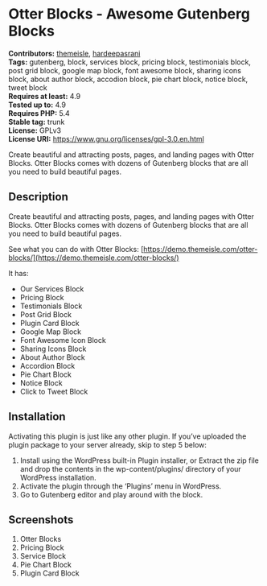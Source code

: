 # Otter Blocks - Awesome Gutenberg Blocks #
**Contributors:** [themeisle](https://profiles.wordpress.org/themeisle), [hardeepasrani](https://profiles.wordpress.org/hardeepasrani)  
**Tags:** gutenberg, block, services block, pricing block, testimonials block, post grid block, google map block, font awesome block, sharing icons block, about author block, accodion block, pie chart block, notice block, tweet block  
**Requires at least:** 4.9  
**Tested up to:** 4.9    
**Requires PHP:** 5.4    
**Stable tag:** trunk  
**License:** GPLv3    
**License URI:** https://www.gnu.org/licenses/gpl-3.0.en.html    

Create beautiful and attracting posts, pages, and landing pages with Otter Blocks. Otter Blocks comes with dozens of Gutenberg blocks that are all you need to build beautiful pages.

## Description ##

Create beautiful and attracting posts, pages, and landing pages with Otter Blocks. Otter Blocks comes with dozens of Gutenberg blocks that are all you need to build beautiful pages.

See what you can do with Otter Blocks: [https://demo.themeisle.com/otter-blocks/](https://demo.themeisle.com/otter-blocks/)

It has:

- Our Services Block
- Pricing Block
- Testimonials Block
- Post Grid Block
- Plugin Card Block
- Google Map Block
- Font Awesome Icon Block
- Sharing Icons Block
- About Author Block
- Accordion Block
- Pie Chart Block
- Notice Block
- Click to Tweet Block

## Installation ##
Activating this plugin is just like any other plugin. If you’ve uploaded the plugin package to your server already, skip to step 5 below:

1. Install using the WordPress built-in Plugin installer, or Extract the zip file and drop the contents in the wp-content/plugins/ directory of your WordPress installation.
2. Activate the plugin through the ‘Plugins’ menu in WordPress.
3. Go to Gutenberg editor and play around with the block.

## Screenshots ##

1. Otter Blocks
2. Pricing Block
3. Service Block
4. Pie Chart Block
5. Plugin Card Block
